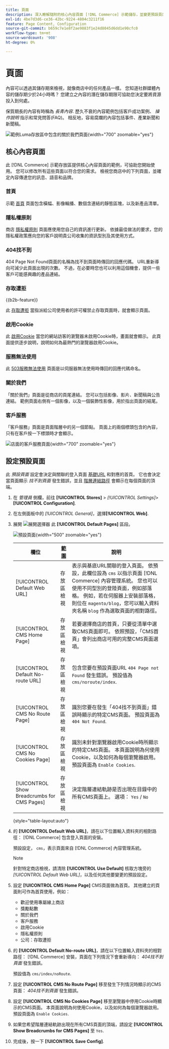 ```yaml
---
title: 頁面
description: 深入瞭解隨附的核心內容頁面 [!DNL Commerce] 示範儲存，並變更預設頁面設定。
exl-id: 4be7d3d6-ce36-42bc-9224-4804c3211f16
feature: Page Content, Configuration
source-git-commit: b659c7e1e8f2ae9883f1e24d8045d6dd1e90cfc0
workflow-type: tm+mt
source-wordcount: '908'
ht-degree: 0%

---
```


# 頁面

內容可以透過其儲存期來檢視，就像商店中的任何產品一樣。 您知道社群媒體內容的儲存期少於24小時嗎？ 您建立之內容的潛在儲存期限可協助您決定要將資源投入到何處。

保質期長的內容有時稱為 _長青內容_. 歷久不衰的內容範例包括客戶成功案例、 _操作說明_ 指示和常見問答(FAQ)。 相反地，容易腐爛的內容包括事件、產業新聞和新聞稿。

![範例Luma存放區中包含的關於我們頁面 ](./assets/storefront-about-us.png){width="700" zoomable="yes"}

## 核心內容頁面

此 [!DNL Commerce] 示範存放區提供核心內容頁面的範例，可協助您開始使用。 您可以修改所有這些頁面以符合您的需求。 檢視您商店中的下列頁面，並確定內容傳達您的訊息、語音和品牌。

### 首頁

示範 [首頁](../getting-started/storefront.md#home-page) 頁面包含橫幅、影像輪播、數個含連結的靜態區塊，以及新產品清單。

### 隱私權原則

商店 [隱私權原則](../getting-started/privacy-policy.md) 頁面應使用您自己的資訊進行更新。 依據最佳做法的要求，您的隱私權政策應向您的客戶說明貴公司收集的資訊型別及其使用方式。

### 404找不到

404 Page Not Found頁面的名稱為找不到頁面時傳回的回應代碼。 URL重新導向可減少此頁面出現的次數。 不過，在必要時您也可以利用這個機會，提供一些客戶可能感興趣的產品連結。

### 存取遭拒

{{b2b-feature}}

此 [存取遭拒](../b2b/account-company-roles-permissions.md) 當指派給公司使用者的許可權禁止存取頁面時，就會顯示頁面。

### 啟用Cookie

此 [啟用Cookie](../getting-started/compliance-cookie-law.md) 當您的網站訪客的瀏覽器未啟用Cookie時，畫面就會顯示。 此頁面提供逐步說明，說明如何為最熱門的瀏覽器啟用Cookie。

### 服務無法使用

此 [503服務無法使用](../configuration-reference/general/general.md) 頁面是以伺服器無法使用時傳回的回應代碼命名。

### 關於我們

「關於我們」頁面是從商店的頁尾連結。 您可以包括影像、影片、新聞稿與公告連結。 範例頁面右側有一個影像，以及一個裝飾性影像，用於指出頁面的結尾。

### 客戶服務

「客戶服務」頁面是頁面階層中的另一個節點。 頁面上的兩個標頭包含的內容，只有在客戶按一下標頭時才會顯示。

![店面的客戶服務頁面](./assets/storefront-customer-service.png){width="700" zoomable="yes"}

## 設定預設頁面

此 _預設頁面_ 設定會決定與關聯的登入頁面 [基礎URL](../stores-purchase/store-urls.md) 和對應的首頁。 它也會決定當頁面顯示 _找不到頁面_ 發生錯誤，並且 [階層連結路徑](../catalog/navigation-breadcrumb-trail.md) 會顯示在每個頁面的頂端。

1. 在 _管理員_ 側欄，前往  **[!UICONTROL Stores]** > _[!UICONTROL Settings]_>**[!UICONTROL Configuration]**.

1. 在左側面板中的 _[!UICONTROL General]_，選擇&#x200B;**[!UICONTROL Web]**.

1. 展開 ![展開選擇器](../assets/icon-display-expand.png) 此 **[!UICONTROL Default Pages]** 區段。

   ![預設頁面](./assets/web-default-pages.png){width="500" zoomable="yes"}

   | 欄位 | [範圍](../getting-started/websites-stores-views.md#scope-settings) | 說明 |
   |--- |--- |--- |
   | [!UICONTROL Default Web URL] | 存放區檢視 | 表示與基底URL關聯的登入頁面。 依預設，此欄位設為 `cms` 以指示頁面 [!DNL Commerce] 內容管理系統。 您也可以使用不同型別的登陸頁面，例如部落格。 例如，若在伺服器上安裝部落格，則位在 `magento/blog`，您可以輸入資料夾名稱 `blog` 作為選取頁面的相對路徑。 |
   | [!UICONTROL CMS Home Page] | 存放區檢視 | 若要選擇商店的首頁，只要從清單中選取CMS頁面即可。 依照預設，「CMS首頁」會列出商店可用的完整CMS頁面選項。 |
   | [!UICONTROL Default No-route URL] | 存放區檢視 | 包含您要在預設頁面URL `404 Page not Found` 發生錯誤。 預設值為 `cms/noroute/index`. |
   | [!UICONTROL CMS No Route Page] | 存放區檢視 | 識別您要在發生「404找不到頁面」錯誤時顯示的特定CMS頁面。 預設頁面為 `404 Not Found`. |
   | [!UICONTROL CMS No Cookies Page] | 存放區檢視 | 識別未針對瀏覽器啟用Cookie時所顯示的特定CMS頁面。 本頁面說明為何使用Cookie，以及如何為每個瀏覽器啟用。 預設頁面為 `Enable Cookies`. |
   | [!UICONTROL Show Breadcrumbs for CMS Pages] | 存放區檢視 | 決定階層連結軌跡是否出現在目錄中的所有CMS頁面上。 選項： `Yes` / `No` |

   {style="table-layout:auto"}

1. 的 **[!UICONTROL Default Web URL]**，請在以下位置輸入資料夾的相對路徑： [!DNL Commerce] 包含登入頁面的安裝。

   預設設定， `cms`，表示頁面來自 [!DNL Commerce] 內容管理系統。

   >[!NOTE]
   >
   >針對特定商店檢視，請清除 **[!UICONTROL Use Default]** 核取方塊旁的 _[!UICONTROL Default Web URL]_，以及任何其他要變更的預設設定。

1. 設定 **[!UICONTROL CMS Home Page]** CMS頁面做為首頁。 其他建立的頁面則可作為首頁使用，例如：

   - 歡迎使用專屬線上商店
   - 獎勵點數
   - 關於我們
   - 客戶服務
   - 啟用Cookie
   - 隱私權原則
   - 公司：存取遭拒

1. 的 **[!UICONTROL Default No-route URL]**，請在以下位置輸入資料夾的相對路徑： [!DNL Commerce] 安裝，頁面在下列情況下會重新導向： _404找不到頁面_ 發生錯誤。

   預設值為 `cms/index/noRoute`.

1. 設定 **[!UICONTROL CMS No Route Page]** 移至發生下列情況時顯示的CMS頁面： _404找不到頁面_ 發生錯誤。

1. 設定 **[!UICONTROL CMS No Cookies Page]** 移至瀏覽器中停用Cookie時顯示的CMS頁面。 本頁面說明為何使用Cookie，以及如何為每個瀏覽器啟用。 預設頁面為 `Enable Cookies`.

1. 如果您希望階層連結軌跡出現在所有CMS頁面的頂端，請設定 **[!UICONTROL Show Breadcrumbs for CMS Pages]** 至 `Yes`.

1. 完成後，按一下 **[!UICONTROL Save Config]**.
